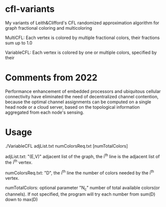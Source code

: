 # cfl-variants
My variants of Leith&amp;Clifford's CFL randomized approximation algorithm for graph fractional coloring and multicoloring

MultiCFL: Each vertex is colored by multiple fractional colors, their fractions sum up to 1.0

VariableCFL: Each vertex is colored by one or multiple colors, specified by their 

# Comments from 2022
Performance enhancement of embedded processors and ubiquitous cellular connectivity have eliminated the need of decentralized channel contention, because the optimal channel assignments can be computed on a single head node or a cloud server, based on the topological information aggregated from each node's sensing.

# Usage
  ./VariableCFL adjList.txt numColorsReq.txt [numTotalColors]
  
  adjList.txt: "(E,V)" adjacent list of the graph, the i<sup>th</sup> line is the adjacent list of the i<sup>th</sup> vertex.
  
  numColorsReq.txt: "D", the i<sup>th</sup> line the number of colors needed by the i<sup>th</sup> vertex.
  
  numTotalColors: optional parameter "N<sub>c</sub>" number of total available colors(or channels). If not specified, the program will try each number from sum(D) down to max(D)

